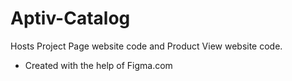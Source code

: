 # Aptiv-Catalog

Hosts Project Page website code and Product View website code.
- Created with the help of Figma.com

